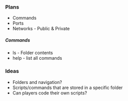 

### Plans
- Commands
- Ports
- Networks - Public & Private

##### Commands
- ls - Folder contents
- help - list all commands

### Ideas
- Folders and navigation?
- Scripts/commands that are stored in a specific folder
- Can players code their own scripts?
